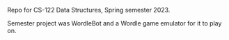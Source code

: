 Repo for CS-122 Data Structures, Spring semester 2023.

Semester project was WordleBot and a Wordle game emulator for it to play on.
